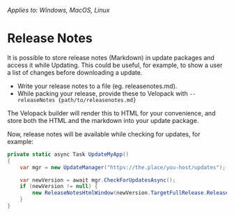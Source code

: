 *Applies to: Windows, MacOS, Linux*

# Release Notes
It is possible to store release notes (Markdown) in update packages and access it while Updating. This could be useful, for example, to show a user a list of changes before downloading a update.

- Write your release notes to a file (eg. releasenotes.md).
- While packing your release, provide these to Velopack with `--releaseNotes {path/to/releasenotes.md}`

The Velopack builder will render this to HTML for your convenience, and store both the HTML and the markdown into your update package.

Now, release notes will be available while checking for updates, for example:

```cs
private static async Task UpdateMyApp()
{
    var mgr = new UpdateManager("https://the.place/you-host/updates");

    var newVersion = await mgr.CheckForUpdatesAsync();
    if (newVersion != null) {
        new ReleaseNotesHtmlWindow(newVersion.TargetFullRelease.ReleaseNotesHtml).Show();
    }
}
```